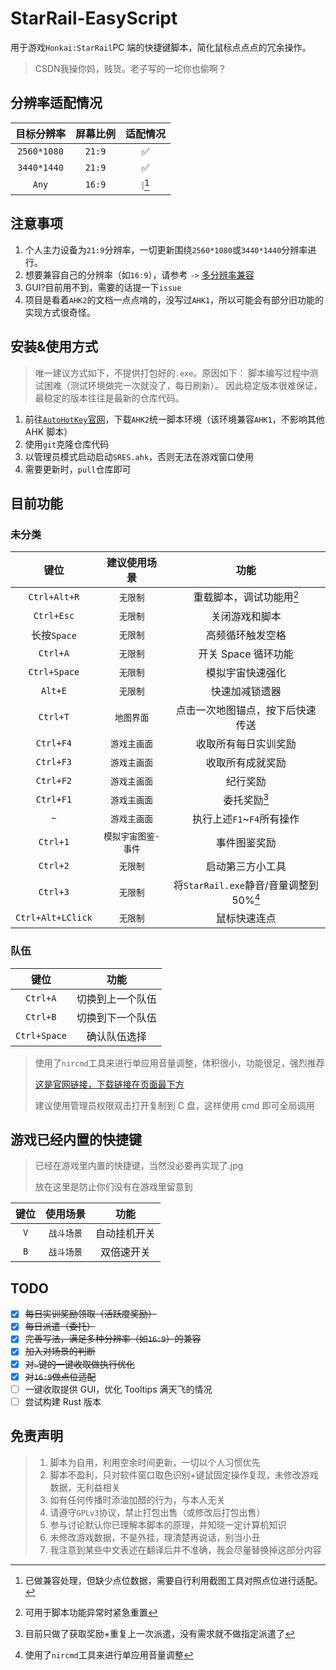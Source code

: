 # StarRail-EasyScript

用于游戏`Honkai:StarRail`PC 端的快捷键脚本，简化鼠标点点点的冗余操作。

> CSDN我操你妈，贱货。老子写的一坨你也偷啊？

## 分辨率适配情况

| 目标分辨率  | 屏幕比例 | 适配情况 |
| :---------: | :------: | :------: |
| `2560*1080` |  `21:9`  |    ✅    |
| `3440*1440` |  `21:9`  |    ✅    |
|    `Any`    |  `16:9`  |  ❕[^!]  |

[^!]: 已做兼容处理，但缺少点位数据，需要自行利用截图工具对照点位进行适配。

## 注意事项

1. 个人主力设备为`21:9`分辨率，一切更新围绕`2560*1080`或`3440*1440`分辨率进行。
2. 想要兼容自己的分辨率（如`16:9`），请参考 `->` [多分辨率兼容](./files/docs/Multiresolution.md)
3. GUI?目前用不到，需要的话提一下`issue`
4. 项目是看着`AHK2`的文档一点点啃的，没写过`AHK1`，所以可能会有部分旧功能的实现方式很奇怪。

## 安装&使用方式

> 唯一建议方式如下，不提供打包好的`.exe`。原因如下：
> 脚本编写过程中测试困难（测试环境做完一次就没了，每日刷新）。
> 因此稳定版本很难保证，最稳定的版本往往是最新的仓库代码。

1. 前往[`AutoHotKey`官网](https://www.autohotkey.com/)，下载`AHK2`统一脚本环境（该环境兼容`AHK1`，不影响其他 AHK 脚本）
2. 使用`git`克隆仓库代码
3. 以管理员模式启动启动`SRES.ahk`，否则无法在游戏窗口使用
4. 需要更新时，`pull`仓库即可

## 目前功能

### 未分类

|       键位        |    建议使用场景     |                  功能                   |
| :---------------: | :-----------------: | :-------------------------------------: |
|   `Ctrl+Alt+R`    |      `无限制`       |        重载脚本，调试功能用[^*]         |
|    `Ctrl+Esc`     |      `无限制`       |             关闭游戏和脚本              |
|    长按`Space`    |      `无限制`       |            高频循环触发空格             |
|     `Ctrl+A`      |      `无限制`       |           开关 Space 循环功能           |
|   `Ctrl+Space`    |      `无限制`       |            模拟宇宙快速强化             |
|      `Alt+E`      |      `无限制`       |             快速加减锁遗器              |
|     `Ctrl+T`      |     `地图界面`      |    点击一次地图锚点，按下后快速传送     |
|     `Ctrl+F4`     |    `游戏主画面`     |          收取所有每日实训奖励           |
|     `Ctrl+F3`     |    `游戏主画面`     |            收取所有成就奖励             |
|     `Ctrl+F2`     |    `游戏主画面`     |                纪行奖励                 |
|     `Ctrl+F1`     |    `游戏主画面`     |              委托奖励[^1]               |
|        `~`        |    `游戏主画面`     |        执行上述`F1`~`F4`所有操作        |
|     `Ctrl+1`      | `模拟宇宙图鉴-事件` |              事件图鉴奖励               |
|     `Ctrl+2`      |      `无限制`       |            启动第三方小工具             |
|     `Ctrl+3`      |      `无限制`       | 将`StarRail.exe`静音/音量调整到 50%[^2] |
| `Ctrl+Alt+LClick` |      `无限制`       |              鼠标快速连点               |

### 队伍

|     键位     |       功能       |
| :----------: | :--------------: |
|   `Ctrl+A`   | 切换到上一个队伍 |
|   `Ctrl+B`   | 切换到下一个队伍 |
| `Ctrl+Space` |   确认队伍选择   |

> 使用了`nircmd`工具来进行单应用音量调整，体积很小，功能很足，强烈推荐
>
> [这是官网链接，下载链接在页面最下方](http://www.nirsoft.net/utils/nircmd.html)
>
> 建议使用管理员权限双击打开复制到 C 盘，这样使用 cmd 即可全局调用

[^*]: 可用于脚本功能异常时紧急重置
[^1]: 目前只做了获取奖励+重复上一次派遣，没有需求就不做指定派遣了
[^2]: 使用了`nircmd`工具来进行单应用音量调整

## 游戏已经内置的快捷键

> 已经在游戏里内置的快捷键，当然没必要再实现了.jpg
>
> 放在这里是防止你们没有在游戏里留意到

| 键位 |  使用场景  |     功能     |
| :--: | :--------: | :----------: |
| `V`  | `战斗场景` | 自动挂机开关 |
| `B`  | `战斗场景` |  双倍速开关  |

## TODO

- [x] ~~每日实训奖励领取（活跃度奖励）~~
- [x] ~~每日派遣（委托）~~
- [x] ~~完善写法，满足多种分辨率（如`16:9`）的兼容~~
- [x] ~~加入对场景的判断~~
- [x] ~~对`~`键的一键收取做执行优化~~
- [x] ~~对`16:9`做点位适配~~
- [ ] 一键收取提供 GUI，优化 Tooltips 满天飞的情况
- [ ] 尝试构建 Rust 版本

## 免责声明

> 1. 脚本为自用，利用空余时间更新，一切以个人习惯优先
> 2. 脚本不盈利，只对软件窗口取色识别+键鼠固定操作复现，未修改游戏数据，无利益相关
> 3. 如有任何传播时添油加醋的行为，与本人无关
> 4. 请遵守`GPLv3`协议，禁止打包出售（或修改后打包出售）
> 5. 参与讨论默认你已理解本脚本的原理，并知晓一定计算机知识
> 6. 未修改游戏数据，不是外挂，理清楚再说话，别当小丑
> 7. 我注意到某些中文表述在翻译后并不准确，我会尽量替换掉这部分内容
